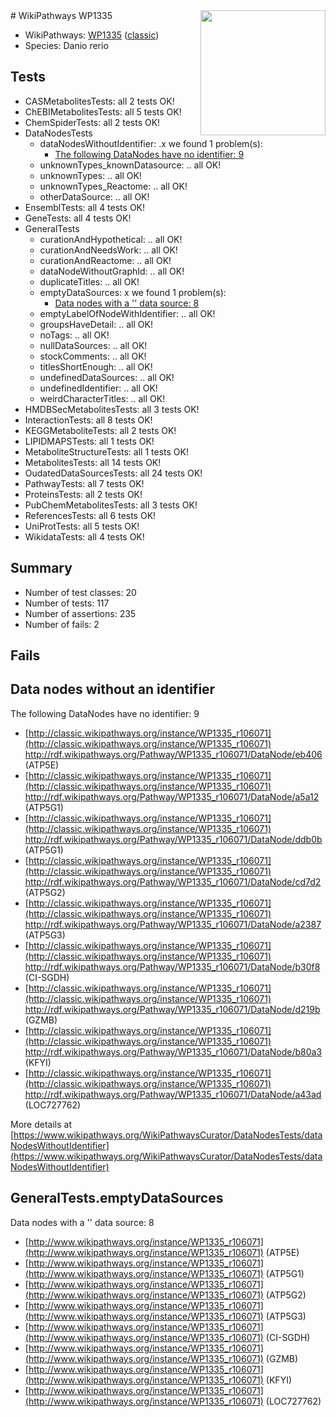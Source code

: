 <img style="float: right; width: 200px" src="https://upload.wikimedia.org/wikipedia/commons/thumb/8/83/Wplogo_with_text_500.png/640px-Wplogo_with_text_500.png" />
# WikiPathways WP1335

* WikiPathways: [WP1335](https://wikipathways.org/pathways/WP1335) ([classic](https://classic.wikipathways.org/instance/WP1335))
* Species: Danio rerio
## Tests
* CASMetabolitesTests: all 2 tests OK!
* ChEBIMetabolitesTests: all 5 tests OK!
* ChemSpiderTests: all 2 tests OK!
* DataNodesTests
    * dataNodesWithoutIdentifier: .x we found 1 problem(s):
        * [The following DataNodes have no identifier: 9](#d2d32fa8)
    * unknownTypes_knownDatasource: .. all OK!
    * unknownTypes: .. all OK!
    * unknownTypes_Reactome: .. all OK!
    * otherDataSource: .. all OK!
* EnsemblTests: all 4 tests OK!
* GeneTests: all 4 tests OK!
* GeneralTests
    * curationAndHypothetical: .. all OK!
    * curationAndNeedsWork: .. all OK!
    * curationAndReactome: .. all OK!
    * dataNodeWithoutGraphId: .. all OK!
    * duplicateTitles: .. all OK!
    * emptyDataSources: x we found 1 problem(s):
        * [Data nodes with a '' data source: 8](#3d121fd3)
    * emptyLabelOfNodeWithIdentifier: .. all OK!
    * groupsHaveDetail: .. all OK!
    * noTags: .. all OK!
    * nullDataSources: .. all OK!
    * stockComments: .. all OK!
    * titlesShortEnough: .. all OK!
    * undefinedDataSources: .. all OK!
    * undefinedIdentifier: .. all OK!
    * weirdCharacterTitles: .. all OK!
* HMDBSecMetabolitesTests: all 3 tests OK!
* InteractionTests: all 8 tests OK!
* KEGGMetaboliteTests: all 2 tests OK!
* LIPIDMAPSTests: all 1 tests OK!
* MetaboliteStructureTests: all 1 tests OK!
* MetabolitesTests: all 14 tests OK!
* OudatedDataSourcesTests: all 24 tests OK!
* PathwayTests: all 7 tests OK!
* ProteinsTests: all 2 tests OK!
* PubChemMetabolitesTests: all 3 tests OK!
* ReferencesTests: all 6 tests OK!
* UniProtTests: all 5 tests OK!
* WikidataTests: all 4 tests OK!


## Summary

* Number of test classes: 20
* Number of tests: 117
* Number of assertions: 235
* Number of fails: 2

## Fails

<a name="d2d32fa8" />

## Data nodes without an identifier

The following DataNodes have no identifier: 9

* [http://classic.wikipathways.org/instance/WP1335_r106071](http://classic.wikipathways.org/instance/WP1335_r106071) http://rdf.wikipathways.org/Pathway/WP1335_r106071/DataNode/eb406 (ATP5E)
* [http://classic.wikipathways.org/instance/WP1335_r106071](http://classic.wikipathways.org/instance/WP1335_r106071) http://rdf.wikipathways.org/Pathway/WP1335_r106071/DataNode/a5a12 (ATP5G1)
* [http://classic.wikipathways.org/instance/WP1335_r106071](http://classic.wikipathways.org/instance/WP1335_r106071) http://rdf.wikipathways.org/Pathway/WP1335_r106071/DataNode/ddb0b (ATP5G1)
* [http://classic.wikipathways.org/instance/WP1335_r106071](http://classic.wikipathways.org/instance/WP1335_r106071) http://rdf.wikipathways.org/Pathway/WP1335_r106071/DataNode/cd7d2 (ATP5G2)
* [http://classic.wikipathways.org/instance/WP1335_r106071](http://classic.wikipathways.org/instance/WP1335_r106071) http://rdf.wikipathways.org/Pathway/WP1335_r106071/DataNode/a2387 (ATP5G3)
* [http://classic.wikipathways.org/instance/WP1335_r106071](http://classic.wikipathways.org/instance/WP1335_r106071) http://rdf.wikipathways.org/Pathway/WP1335_r106071/DataNode/b30f8 (CI-SGDH)
* [http://classic.wikipathways.org/instance/WP1335_r106071](http://classic.wikipathways.org/instance/WP1335_r106071) http://rdf.wikipathways.org/Pathway/WP1335_r106071/DataNode/d219b (GZMB)
* [http://classic.wikipathways.org/instance/WP1335_r106071](http://classic.wikipathways.org/instance/WP1335_r106071) http://rdf.wikipathways.org/Pathway/WP1335_r106071/DataNode/b80a3 (KFYI)
* [http://classic.wikipathways.org/instance/WP1335_r106071](http://classic.wikipathways.org/instance/WP1335_r106071) http://rdf.wikipathways.org/Pathway/WP1335_r106071/DataNode/a43ad (LOC727762)


More details at [https://www.wikipathways.org/WikiPathwaysCurator/DataNodesTests/dataNodesWithoutIdentifier](https://www.wikipathways.org/WikiPathwaysCurator/DataNodesTests/dataNodesWithoutIdentifier)

<a name="3d121fd3" />

## GeneralTests.emptyDataSources

Data nodes with a '' data source: 8

* [http://www.wikipathways.org/instance/WP1335_r106071](http://www.wikipathways.org/instance/WP1335_r106071) (ATP5E)
* [http://www.wikipathways.org/instance/WP1335_r106071](http://www.wikipathways.org/instance/WP1335_r106071) (ATP5G1)
* [http://www.wikipathways.org/instance/WP1335_r106071](http://www.wikipathways.org/instance/WP1335_r106071) (ATP5G2)
* [http://www.wikipathways.org/instance/WP1335_r106071](http://www.wikipathways.org/instance/WP1335_r106071) (ATP5G3)
* [http://www.wikipathways.org/instance/WP1335_r106071](http://www.wikipathways.org/instance/WP1335_r106071) (CI-SGDH)
* [http://www.wikipathways.org/instance/WP1335_r106071](http://www.wikipathways.org/instance/WP1335_r106071) (GZMB)
* [http://www.wikipathways.org/instance/WP1335_r106071](http://www.wikipathways.org/instance/WP1335_r106071) (KFYI)
* [http://www.wikipathways.org/instance/WP1335_r106071](http://www.wikipathways.org/instance/WP1335_r106071) (LOC727762)



